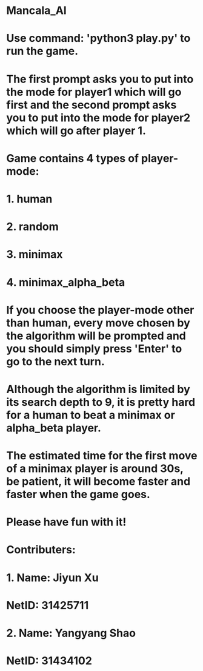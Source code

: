 # Mancala_AI

# Use command: 'python3 play.py' to run the game.

# The first prompt asks you to put into the mode for player1 which will go first and the second prompt asks you to put into the mode for player2 which will go after player 1.

# Game contains 4 types of player-mode:
#   1. human
#   2. random
#   3. minimax
#   4. minimax_alpha_beta

# If you choose the player-mode other than human, every move chosen by the algorithm will be prompted and you should simply press 'Enter' to go to the next turn.

# Although the algorithm is limited by its search depth to 9, it is pretty hard for a human to beat a minimax or alpha_beta player.

# The estimated time for the first move of a minimax player is around 30s, be patient, it will become faster and faster when the game goes.

# Please have fun with it!

# Contributers:
#   1. Name: Jiyun Xu
#      NetID: 31425711
#   2. Name: Yangyang Shao
#      NetID: 31434102
